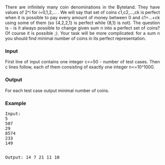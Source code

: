 <p align="justify">
There are infinitely many coin denominations in the Byteland. They have values of 2^i for i=0,1,2,... . We will say that set of coins c1,c2,...,ck is perfect when it is possible to pay every amount of money between 0 and c1+...+ck using some of them (so {4,2,2,1} is perfect while {8,1} is not). The question is - is it always possible to change given sum n into a perfect set of coins? Of course it is possible ;). Your task will be more complicated: for a sum n you should find minimal number of coins in its perfect representation.
</p>
<h3>Input</h3>
<p align="justify">
First line of input contains one integer c&lt;=50 - number of test cases. Then c lines follow, each of them consisting of exactly one integer n&lt;=10^1000.
</p>
<h3>Output</h3>
<p align="justify">
For each test case output minimal number of coins.
</p>
<h3>Example</h3>
<pre>Input:
5
507
29
8574
233
149

Output:
14
7
21
11
10
</pre>